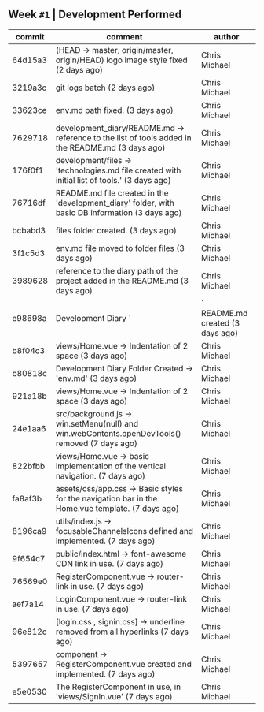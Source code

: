 

##  Week `#1` | Development Performed



| commit  |                                             comment                                                     |    author     | 
|---------|---------------------------------------------------------------------------------------------------------|---------------| 
| 64d15a3 | (HEAD -> master, origin/master, origin/HEAD) logo image style fixed (2 days ago)                        | Chris Michael |
| 3219a3c | git logs batch (2 days ago)                                                                             | Chris Michael |
| 33623ce | env.md  path fixed. (3 days ago)                                                                        | Chris Michael |
| 7629718 | development_diary/README.md -> reference to the list of tools added in the README.md (3 days ago)       | Chris Michael |
| 176f0f1 | development/files -> 'technologies.md file created with initial list of tools.' (3 days ago)            | Chris Michael |    
| 76716df | README.md file created in the 'development_diary' folder, with basic DB information (3 days ago)        | Chris Michael | 
| bcbabd3 | files folder created. (3 days ago)                                                                      | Chris Michael |
| 3f1c5d3 | env.md file moved to folder files (3 days ago)                                                          | Chris Michael |
| 3989628 | reference to the diary path of the project added in the README.md (3 days ago)                          | Chris Michael |
| e98698a | Development Diary `|` README.md created (3 days ago)                                                    | Chris Michael |
| b8f04c3 | views/Home.vue -> Indentation of 2 space (3 days ago)                                                   | Chris Michael |
| b80818c | Development Diary Folder Created -> 'env.md' (3 days ago)                                               | Chris Michael |
| 921a18b | views/Home.vue -> Indentation of 2 space (3 days ago)                                                   | Chris Michael |
| 24e1aa6 | src/background.js -> win.setMenu(null) and win.webContents.openDevTools() removed (7 days ago)          | Chris Michael |  
| 822bfbb | views/Home.vue -> basic implementation of the vertical navigation. (7 days ago)                         | Chris Michael |
| fa8af3b | assets/css/app.css -> Basic styles for the navigation bar in the Home.vue template. (7 days ago)        | Chris Michael |
| 8196ca9 | utils/index.js -> focusableChannelsIcons defined and implemented. (7 days ago)                          | Chris Michael |
| 9f654c7 | public/index.html -> font-awesome CDN link in use. (7 days ago)                                         | Chris Michael |
| 76569e0 | RegisterComponent.vue -> router-link in use. (7 days ago)                                               | Chris Michael |
| aef7a14 | LoginComponent.vue -> router-link in use. (7 days ago)                                                  | Chris Michael |
| 96e812c | [login.css , signin.css] -> underline removed from all hyperlinks (7 days ago)                          | Chris Michael |
| 5397657 | component -> RegisterComponent.vue created and implemented. (7 days ago)                                | Chris Michael |
| e5e0530 | The RegisterComponent in use, in 'views/SignIn.vue' (7 days ago)                                        | Chris Michael |
